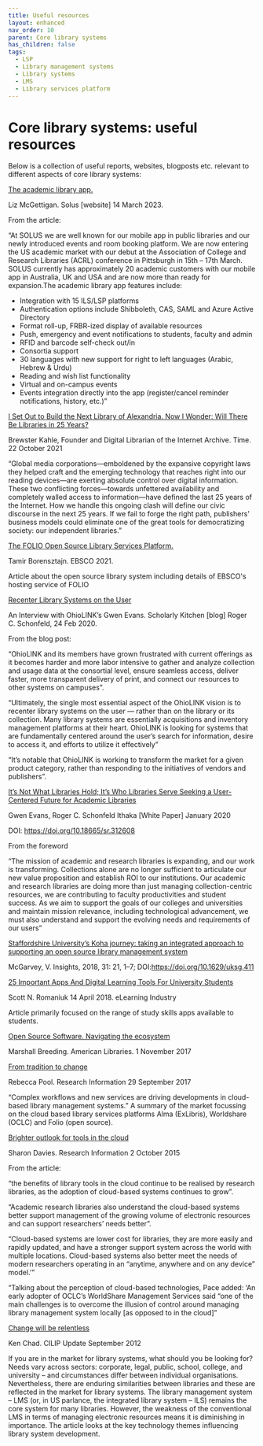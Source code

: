 ```yaml
---
title: Useful resources
layout: enhanced
nav_order: 10
parent: Core library systems
has_children: false
tags:
  - LSP
  - Library management systems
  - Library systems
  - LMS
  - Library services platform
---
```


# Core library systems: useful resources

Below is a collection of useful reports, websites, blogposts etc. relevant to different aspects of core library systems:

[The academic library app. ](https://wp.sol.us/the-academic-library-app/#libraryevents)

Liz McGettigan. Solus \[website] 14 March 2023.

From the article:

“At SOLUS we are well known for our mobile app in public libraries and our newly introduced events and room booking platform. We are now entering the US academic market with our debut at the Association of College and Research Libraries (ACRL) conference in Pittsburgh in 15th – 17th March. SOLUS currently has approximately 20 academic customers with our mobile app in Australia, UK and USA and are now more than ready for expansion.The academic library app features include:

- Integration with 15 ILS/LSP platforms
- Authentication options include Shibboleth, CAS, SAML and Azure Active Directory
- Format roll-up, FRBR-ized display of available resources
- Push, emergency and event notifications to students, faculty and admin
- RFID and barcode self-check out/in
- Consortia support
- 30 languages with new support for right to left languages (Arabic, Hebrew & Urdu)
- Reading and wish list functionality
- Virtual and on-campus events
- Events integration directly into the app (register/cancel reminder notifications, history, etc.)”[](https://www.rluk.ac.uk/library-lending-fit-for-the-21st-century-controlled-digital-lending-in-the-uk/)

[](https://www.rluk.ac.uk/library-lending-fit-for-the-21st-century-controlled-digital-lending-in-the-uk/)[I Set Out to Build the Next Library of Alexandria. Now I Wonder: Will There Be Libraries in 25 Years? ](https://time.com/6108581/internet-archive-future-books/)

[](https://time.com/6108581/internet-archive-future-books/)Brewster Kahle, Founder and Digital Librarian of the Internet Archive. Time. 22 October 2021

“Global media corporations—emboldened by the expansive copyright laws they helped craft and the emerging technology that reaches right into our reading devices—are exerting absolute control over digital information. These two conflicting forces—towards unfettered availability and completely walled access to information—have defined the last 25 years of the Internet. How we handle this ongoing clash will define our civic discourse in the next 25 years. If we fail to forge the right path, publishers’ business models could eliminate one of the great tools for democratizing society: our independent libraries.”[](https://page.exlibrisgroup.com/hubfs/HQ_General/Ex%20Libris%20Controlled%20Digital%20Lending%20White%20Paper.pdf?hsLang=en)

[](https://page.exlibrisgroup.com/hubfs/HQ_General/Ex%20Libris%20Controlled%20Digital%20Lending%20White%20Paper.pdf?hsLang=en)[The FOLIO Open Source Library Services Platform.](<https://www.researchinformation.info/sites/default/files/content/white-paper/pdfs/The%20FOLIO%20Open%20Source%20Library%20Services%20Platform%20(2).pdf>)

Tamir Borensztajn. EBSCO 2021.

Article about the open source library system including details of EBSCO's hosting service of FOLIO[](https://scholarlykitchen.sspnet.org/2020/02/24/recenter-library-systems-interview-ohiolinks-gwen-evans/)

[Recenter Library Systems on the User](https://scholarlykitchen.sspnet.org/2020/02/24/recenter-library-systems-interview-ohiolinks-gwen-evans/)

[](https://scholarlykitchen.sspnet.org/2020/02/24/recenter-library-systems-interview-ohiolinks-gwen-evans/)An Interview with OhioLINK’s Gwen Evans. Scholarly Kitchen \[blog] Roger C. Schonfeld, 24 Feb 2020.

From the blog post:

“OhioLINK and its members have grown frustrated with current offerings as it becomes harder and more labor intensive to gather and analyze collection and usage data at the consortial level, ensure seamless access, deliver faster, more transparent delivery of print, and connect our resources to other systems on campuses”.

“Ultimately, the single most essential aspect of the OhioLINK vision is to recenter library systems on the user — rather than on the library or its collection. Many library systems are essentially acquisitions and inventory management platforms at their heart. OhioLINK is looking for systems that are fundamentally centered around the user’s search for information, desire to access it, and efforts to utilize it effectively”

“It’s notable that OhioLINK is working to transform the market for a given product category, rather than responding to the initiatives of vendors and publishers”.

[It’s Not What Libraries Hold; It’s Who Libraries Serve Seeking a User-Centered Future for Academic Libraries](https://sr.ithaka.org/publications/its-not-what-libraries-hold-its-who-libraries-serve/)

[](https://sr.ithaka.org/publications/its-not-what-libraries-hold-its-who-libraries-serve/)Gwen Evans, Roger C. Schonfeld Ithaka \[White Paper] January 2020

DOI: https://doi.org/10.18665/sr.312608

From the foreword

“The mission of academic and research libraries is expanding, and our work is transforming. Collections alone are no longer sufficient to articulate our new value proposition and establish ROI to our institutions. Our academic and research libraries are doing more than just managing collection-centric resources, we are contributing to faculty productivities and student success. As we aim to support the goals of our colleges and universities and maintain mission relevance, including technological advancement, we must also understand and support the evolving needs and requirements of our users”

[Staffordshire University’s Koha journey: taking an integrated approach to supporting an open source library management system](https://insights.uksg.org/articles/10.1629/uksg.411)

McGarvey, V. Insights, 2018, 31: 21, 1–7; DOI:https://doi.org/10.1629/uksg.411

[25 Important Apps And Digital Learning Tools For University Students](https://elearningindustry.com/25-digital-learning-tools-apps-university-students)

Scott N. Romaniuk 14 April 2018. eLearning Industry

Article primarily focused on the range of study skills apps available to students.

[Open Source Software. Navigating the ecosystem ](https://americanlibrariesmagazine.org/2017/11/01/open-source-software/)

Marshall Breeding. American Libraries. 1 November 2017[](https://www.researchinformation.info/feature/tradition-change)

[From tradition to change](https://www.researchinformation.info/feature/tradition-change)

[](https://www.researchinformation.info/feature/tradition-change)Rebecca Pool. Research Information 29 September 2017

“Complex workflows and new services are driving developments in cloud-based library management systems.” A summary of the market focussing on the cloud based library services platforms Alma (ExLibris), Worldshare (OCLC) and Folio (open source).[](https://www.researchinformation.info/feature/brighter-outlook-tools-cloud)

[Brighter outlook for tools in the cloud ](https://www.researchinformation.info/feature/brighter-outlook-tools-cloud)

[](https://www.researchinformation.info/feature/brighter-outlook-tools-cloud)Sharon Davies. Research Information 2 October 2015

From the article:

“the benefits of library tools in the cloud continue to be realised by research libraries, as the adoption of cloud-based systems continues to grow”.

“Academic research libraries also understand the cloud-based systems better support management of the growing volume of electronic resources and can support researchers’ needs better”.

“Cloud-based systems are lower cost for libraries, they are more easily and rapidly updated, and have a stronger support system across the world with multiple locations. Cloud-based systems also better meet the needs of modern researchers operating in an “anytime, anywhere and on any device” model.’”

“Talking about the perception of cloud-based technologies, Pace added: ‘An early adopter of OCLC’s WorldShare Management Services said “one of the main challenges is to overcome the illusion of control around managing library management system locally \[as opposed to in the cloud]”[](https://www.helibtech.com/_media/lms_change_will_be_relentless_cilipupdate_sept2012.pdf)

[Change will be relentless](https://www.helibtech.com/_media/lms_change_will_be_relentless_cilipupdate_sept2012.pdf)

[](https://www.helibtech.com/_media/lms_change_will_be_relentless_cilipupdate_sept2012.pdf)Ken Chad. CILIP Update September 2012

If you are in the market for library systems, what should you be looking for? Needs vary across sectors: corporate, legal, public, school, college, and university – and circumstances differ between individual organisations. Nevertheless, there are enduring similarities between libraries and these are reflected in the market for library systems. The library management system – LMS (or, in US parlance, the integrated library system – ILS) remains the core system for many libraries. However, the weakness of the conventional LMS in terms of managing electronic resources means it is diminishing in importance. The article looks at the key technology themes influencing library system development.
